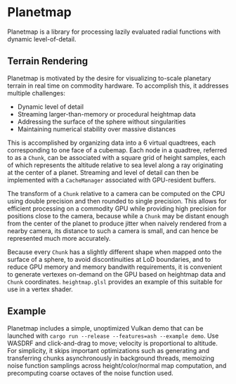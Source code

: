 # Planetmap

Planetmap is a library for processing lazily evaluated radial
functions with dynamic level-of-detail.

## Terrain Rendering

Planetmap is motivated by the desire for visualizing to-scale
planetary terrain in real time on commodity hardware. To accomplish
this, it addresses multiple challenges:

- Dynamic level of detail
- Streaming larger-than-memory or procedural heightmap data
- Addressing the surface of the sphere without singularities
- Maintaining numerical stability over massive distances

This is accomplished by organizing data into a 6 virtual quadtrees,
each corresponding to one face of a cubemap. Each node in a quadtree,
referred to as a `Chunk`, can be associated with a square grid of
height samples, each of which represents the altitude relative to sea
level along a ray originating at the center of a planet. Streaming and
level of detail can then be implemented with a `CacheManager`
associated with GPU-resident buffers.

The transform of a `Chunk` relative to a camera can be computed on the
CPU using double precision and then rounded to single precision. This
allows for efficient processing on a commodity GPU while providing
high precision for positions close to the camera, because while a
`Chunk` may be distant enough from the center of the planet to produce
jitter when naively rendered from a nearby camera, its distance to
such a camera is small, and can hence be represented much more
accurately.

Because every `Chunk` has a slightly different shape when mapped onto
the surface of a sphere, to avoid discontinuities at LoD boundaries,
and to reduce GPU memory and memory bandwith requirements, it is
convenient to generate vertexes on-demand on the GPU based on
heightmap data and `Chunk` coordinates. `heightmap.glsl` provides an
example of this suitable for use in a vertex shader.

## Example

Planetmap includes a simple, unoptimized Vulkan demo that can be
launched with `cargo run --release --features=ash --example demo`. Use
WASDRF and click-and-drag to move; velocity is proportional to
altitude. For simplicity, it skips important optimizations such as
generating and transferring chunks asynchronously in background
threads, memoizing noise function samplings across height/color/normal
map computation, and precomputing coarse octaves of the noise function
used.
